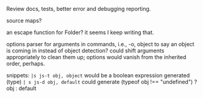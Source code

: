 Review docs, tests, better error and debugging reporting. 

source maps? 

an escape function for Folder? it seems I keep writing that. 

options parser for arguments in commands, 
i.e.,  -o, object  to say an object is coming in
instead of object detection? could shift arguments appropriately to clean them
up; options would vanish from the inherited order, perhaps. 

snippets:  `|s js-t obj, object` would be a boolean expression generated
(type)
`| s js-d obj, default` could generate (typeof obj !== "undefined") ? obj :
default 




